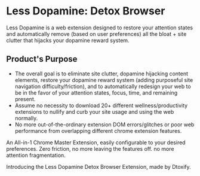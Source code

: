 # Less Dopamine: Detox Browser

Less Dopamine is a web extension designed to restore your attention states and automatically remove (based on user preferences) all the bloat + site clutter that hijacks your dopamine reward system.


## Product's Purpose

- The overall goal is to eliminate site clutter, dopamine hijacking content elements, restore your dopamine reward system (adding purposeful site navigation difficulty/friction), and to automatically redesign your web to be in the favor of your attention states, focus, time, and remaining present.
- Assume no necessity to download 20+ different wellness/productivity extensions to nullify and curb your site usage and using the web normally.
- No more out-of-the-ordinary extension DOM errors/glitches or poor web performance from overlapping different chrome extension features.

An All-in-1 Chrome Master Extension, easily configurable to your desired preferences. Zero friction, no more leaving the features off. no more attention fragmentation.

Introducing the Less Dopamine Detox Browser Extension, made by Dtoxify.


